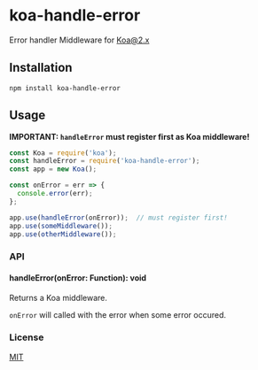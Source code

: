 # koa-handle-error

Error handler Middleware for Koa@2.x

## Installation

```
npm install koa-handle-error
```

## Usage

**IMPORTANT: `handleError` must register first as Koa middleware!**

```js
const Koa = require('koa');
const handleError = require('koa-handle-error');
const app = new Koa();

const onError = err => {
  console.error(err);
};

app.use(handleError(onError));  // must register first!
app.use(someMiddleware());
app.use(otherMiddleware());
```

### API

#### handleError(onError: Function): void

Returns a Koa middleware.

`onError` will called with the error when some error occured.

### License

[MIT](https://axross.mit-license.org/)
